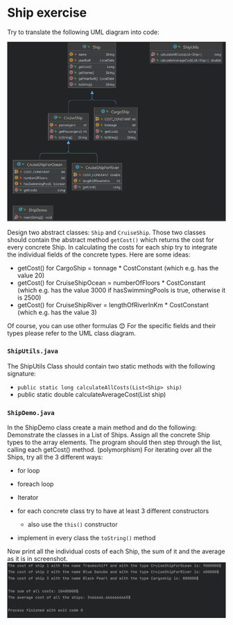 # Ship exercise 

Try to translate the following UML diagram into code:

![](UML.png)

Design two abstract classes: `Ship` and `CruiseShip`.
Those two classes should contain the abstract method `getCost()` which returns the cost for every concrete Ship.
In calculating the costs for each ship try to integrate the individual fields of the concrete types.
Here are some ideas:
- getCost() for CargoShip = tonnage * CostConstant (which e.g. has the value 20)
- getCost() for CruiseShipOcean = numberOfFloors * CostConstant (which e.g. has the value 3000 if hasSwimmingPools is true, otherwise it is 2500)
- getCost() for CruiseShipRiver = lengthOfRiverInKm * CostConstant (which e.g. has the value 3)

Of course, you can use other formulas 😊
For the specific fields and their types please refer to the UML class diagram.

### `ShipUtils.java`
The ShipUtils Class should contain two static methods with the following signature:
- `public static long calculateAllCosts(List<Ship> ship) `
- public static double calculateAverageCost(List<Ship> ship)

### `ShipDemo.java`
In the ShipDemo class create a main method and do the following: 
Demonstrate the classes in a List of Ships. Assign all the concrete Ship types to the array elements. The program should then step through the list, calling each getCost() method. (polymorphism)
For iterating over all the Ships, try all the 3 different ways:
- for loop
- foreach loop
- Iterator

- for each concrete class try to have at least 3 different constructors
  - also use the `this()` constructor
- implement in every class the `toString()` method

Now print all the individual costs of each Ship, the sum of it and the average as it is in screenshot.
![](Output.png)
